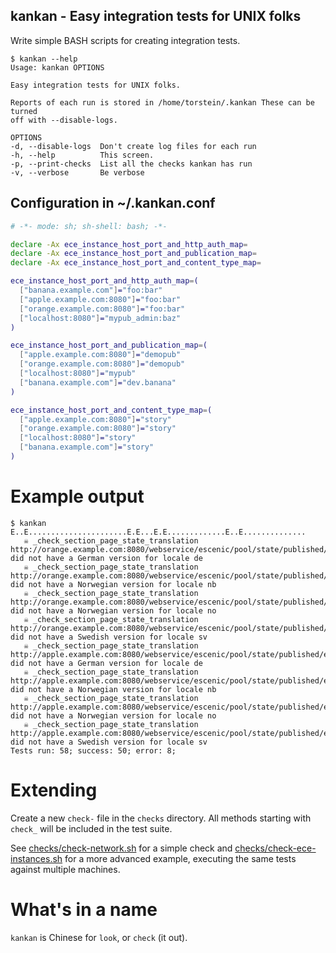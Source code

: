 
## kankan - Easy integration tests for UNIX folks

Write simple BASH scripts for creating integration tests.

```
$ kankan --help
Usage: kankan OPTIONS

Easy integration tests for UNIX folks.

Reports of each run is stored in /home/torstein/.kankan These can be turned
off with --disable-logs.

OPTIONS
-d, --disable-logs  Don't create log files for each run
-h, --help          This screen.
-p, --print-checks  List all the checks kankan has run
-v, --verbose       Be verbose
```

## Configuration in ~/.kankan.conf

```bash
# -*- mode: sh; sh-shell: bash; -*-

declare -Ax ece_instance_host_port_and_http_auth_map=
declare -Ax ece_instance_host_port_and_publication_map=
declare -Ax ece_instance_host_port_and_content_type_map=

ece_instance_host_port_and_http_auth_map=(
  ["banana.example.com"]="foo:bar"
  ["apple.example.com:8080"]="foo:bar"
  ["orange.example.com:8080"]="foo:bar"
  ["localhost:8080"]="mypub_admin:baz"
)

ece_instance_host_port_and_publication_map=(
  ["apple.example.com:8080"]="demopub"
  ["orange.example.com:8080"]="demopub"
  ["localhost:8080"]="mypub"
  ["banana.example.com"]="dev.banana"
)

ece_instance_host_port_and_content_type_map=(
  ["apple.example.com:8080"]="story"
  ["orange.example.com:8080"]="story"
  ["localhost:8080"]="story"
  ["banana.example.com"]="story"
)
```

# Example output
```
$ kankan
E..E......................E.E...E.E.............E..E..............
   ☠ _check_section_page_state_translation http://orange.example.com:8080/webservice/escenic/pool/state/published/editor did not have a German version for locale de
   ☠ _check_section_page_state_translation http://orange.example.com:8080/webservice/escenic/pool/state/published/editor did not have a Norwegian version for locale nb
   ☠ _check_section_page_state_translation http://orange.example.com:8080/webservice/escenic/pool/state/published/editor did not have a Norwegian version for locale no
   ☠ _check_section_page_state_translation http://orange.example.com:8080/webservice/escenic/pool/state/published/editor did not have a Swedish version for locale sv
   ☠ _check_section_page_state_translation http://apple.example.com:8080/webservice/escenic/pool/state/published/editor did not have a German version for locale de
   ☠ _check_section_page_state_translation http://apple.example.com:8080/webservice/escenic/pool/state/published/editor did not have a Norwegian version for locale nb
   ☠ _check_section_page_state_translation http://apple.example.com:8080/webservice/escenic/pool/state/published/editor did not have a Norwegian version for locale no
   ☠ _check_section_page_state_translation http://apple.example.com:8080/webservice/escenic/pool/state/published/editor did not have a Swedish version for locale sv
Tests run: 58; success: 50; error: 8;
```

# Extending

Create a new `check-` file in the `checks` directory. All methods
starting with `check_` will be included in the test suite.

See <a href="checks/check-network.sh">checks/check-network.sh</a> for
a simple check and <a
href="checks/check-ece-instances.sh">checks/check-ece-instances.sh</a>
for a more advanced example, executing the same tests against multiple
machines.

# What's in a name
`kankan` is Chinese for `look`, or `check` (it out).
